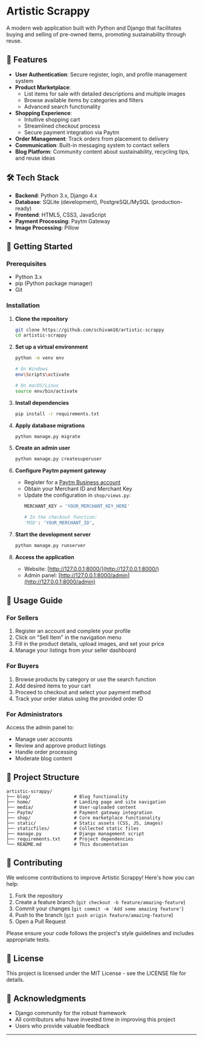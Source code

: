# Artistic Scrappy

A modern web application built with Python and Django that facilitates buying and selling of pre-owned items, promoting sustainability through reuse.

## 🌟 Features

- **User Authentication**: Secure register, login, and profile management system
- **Product Marketplace**: 
  - List items for sale with detailed descriptions and multiple images
  - Browse available items by categories and filters
  - Advanced search functionality
- **Shopping Experience**:
  - Intuitive shopping cart
  - Streamlined checkout process
  - Secure payment integration via Paytm
- **Order Management**: Track orders from placement to delivery
- **Communication**: Built-in messaging system to contact sellers
- **Blog Platform**: Community content about sustainability, recycling tips, and reuse ideas

## 🛠️ Tech Stack

- **Backend**: Python 3.x, Django 4.x
- **Database**: SQLite (development), PostgreSQL/MySQL (production-ready)
- **Frontend**: HTML5, CSS3, JavaScript
- **Payment Processing**: Paytm Gateway
- **Image Processing**: Pillow

## 🚀 Getting Started

### Prerequisites
- Python 3.x
- pip (Python package manager)
- Git

### Installation

1. **Clone the repository**
   ```bash
   git clone https://github.com/schivam18/artistic-scrappy
   cd artistic-scrappy
   ```

2. **Set up a virtual environment**
   ```bash
   python -m venv env
   
   # On Windows
   env\Scripts\activate
   
   # On macOS/Linux
   source env/bin/activate
   ```

3. **Install dependencies**
   ```bash
   pip install -r requirements.txt
   ```

4. **Apply database migrations**
   ```bash
   python manage.py migrate
   ```

5. **Create an admin user**
   ```bash
   python manage.py createsuperuser
   ```

6. **Configure Paytm payment gateway**
   - Register for a [Paytm Business account](https://business.paytm.com/)
   - Obtain your Merchant ID and Merchant Key
   - Update the configuration in `shop/views.py`:
     ```python
     MERCHANT_KEY = 'YOUR_MERCHANT_KEY_HERE'
     
     # In the checkout function:
     'MID': 'YOUR_MERCHANT_ID',
     ```

7. **Start the development server**
   ```bash
   python manage.py runserver
   ```

8. **Access the application**
   - Website: [http://127.0.0.1:8000/](http://127.0.0.1:8000/)
   - Admin panel: [http://127.0.0.1:8000/admin](http://127.0.0.1:8000/admin)

## 📝 Usage Guide

### For Sellers
1. Register an account and complete your profile
2. Click on "Sell Item" in the navigation menu
3. Fill in the product details, upload images, and set your price
4. Manage your listings from your seller dashboard

### For Buyers
1. Browse products by category or use the search function
2. Add desired items to your cart
3. Proceed to checkout and select your payment method
4. Track your order status using the provided order ID

### For Administrators
Access the admin panel to:
- Manage user accounts
- Review and approve product listings
- Handle order processing
- Moderate blog content

## 📁 Project Structure

```
artistic-scrappy/
├── blog/                # Blog functionality
├── home/                # Landing page and site navigation
├── media/               # User-uploaded content
├── Paytm/               # Payment gateway integration
├── shop/                # Core marketplace functionality
├── static/              # Static assets (CSS, JS, images)
├── staticfiles/         # Collected static files
├── manage.py            # Django management script
├── requirements.txt     # Project dependencies
└── README.md            # This documentation
```

## 🤝 Contributing

We welcome contributions to improve Artistic Scrappy! Here's how you can help:

1. Fork the repository
2. Create a feature branch (`git checkout -b feature/amazing-feature`)
3. Commit your changes (`git commit -m 'Add some amazing feature'`)
4. Push to the branch (`git push origin feature/amazing-feature`)
5. Open a Pull Request

Please ensure your code follows the project's style guidelines and includes appropriate tests.

## 📜 License

This project is licensed under the MIT License - see the LICENSE file for details.

## 🙏 Acknowledgments

- Django community for the robust framework
- All contributors who have invested time in improving this project
- Users who provide valuable feedback

---
